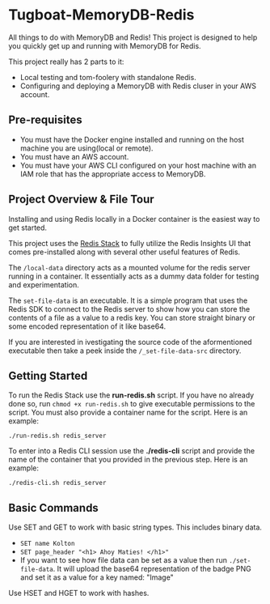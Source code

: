 # Tugboat-MemoryDB-Redis
All things to do with MemoryDB and Redis! This project is designed to help you quickly get up and running with MemoryDB for Redis.

This project really has 2 parts to it:
- Local testing and tom-foolery with standalone Redis. 
- Configuring and deploying a MemoryDB with Redis cluser in your AWS account. 

## Pre-requisites
- You must have the Docker engine installed and running on the host machine you are using(local or remote). 
- You must have an AWS account. 
- You must have your AWS CLI configured on your host machine with an IAM role that has the appropriate access to MemoryDB.

## Project Overview & File Tour
Installing and using Redis locally in a Docker container is the easiest way to get started. 

This project uses the [Redis Stack](https://redis.io/docs/install/install-stack/) to fully utilize the Redis Insights UI that comes pre-installed 
along with several other useful features of Redis.

The ```/local-data``` directory acts as a mounted volume for the redis server running in a container. It essentially acts as a dummy data folder 
for testing and experimentation.

The ```set-file-data``` is an executable. It is a simple program that uses the Redis SDK to connect to the Redis server to show how you can store the contents of a file as a value to a redis key. You can store straight binary or some encoded representation of it like base64. 

If you are interested in ivestigating the source code of the aformentioned executable then take a peek inside the ```/_set-file-data-src``` directory.

## Getting Started
To run the Redis Stack use the **run-redis.sh** script. If you have no already done so, run ```chmod +x run-redis.sh``` to 
give executable permissions to the script. You must also provide a container name for the script. Here is an example:

```./run-redis.sh redis_server```

To enter into a Redis CLI session use the **./redis-cli** script and provide the name of the container that you provided in the previous step. Here is an example: 

```./redis-cli.sh redis_server```

## Basic Commands
Use SET and GET to work with basic string types. This includes binary data. 

- ```SET name Kolton```
- ```SET page_header "<h1> Ahoy Maties! </h1>"```
- If you want to see how file data can be set as a value then run ```./set-file-data```. It will upload the base64 representation of the badge PNG and set it as a value for a key named: "Image"

Use HSET and HGET to work with hashes. 


